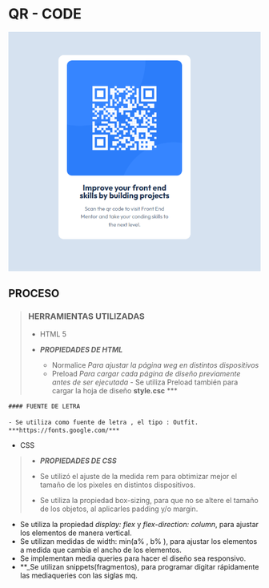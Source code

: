 # QR - CODE

<img src="/images/Captura de pantalla 2025-03-30 142355.png">

## PROCESO

>### HERRAMIENTAS UTILIZADAS
>
> - HTML 5
> - ***PROPIEDADES DE HTML***
>
>   - Normalice *Para ajustar la página weg en distintos dispositivos*
      ***<link href="CSS/normalice.css" rel="stylesheet">***
>   - Preload   *Para cargar cada página de diseño previamente antes de ser ejecutada*
      ***<link href="CSS/normalice.css" rel="stylesheet">***
    - Se utiliza Preload también para cargar la hoja de diseño **style.csc**
      *** <link rel="preload" href="CSS/style.css" as="style">

    #### FUENTE DE LETRA

    - Se utiliza como fuente de letra , el tipo : Outfit.
    ***https://fonts.google.com/***


  - CSS 
> - ***PROPIEDADES DE CSS***
>
> - Se utilizó el ajuste de la medida rem para obtimizar mejor el tamaño de los pixeles en 
    distintos dispositivos.
> - Se utiliza la propiedad box-sizing, para que no se altere el tamaño de los objetos,
    al aplicarles padding y/o margin.
  - Se utiliza la propiedad *display: flex* y *flex-direction: column*, para ajustar    los elementos de manera vertical.
  - Se utilizan medidas de width: min(a% , b% ), para ajustar los elementos a medida que cambia el ancho de los elementos.
  - Se implementan media queries para hacer el diseño sea responsivo.
  - **_Se utilizan snippets(fragmentos), para programar digitar rápidamente las mediaqueries con las siglas mq.


  



 